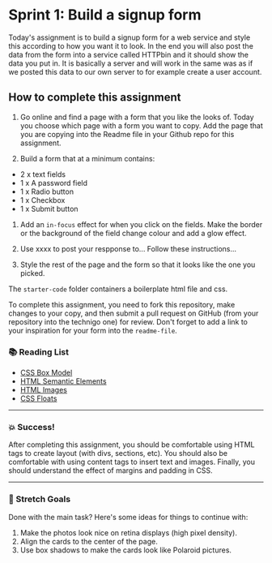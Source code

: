 # Sprint 1: Build a signup form

Today's assignment is to build a signup form for a web service and style this according to how you want it to look. In the end you will also post the data from the form into a service called HTTPbin and it should show the data you put in. It is basically a server and will work in the same was as if we posted this data to our own server to for example create a user account. 

## How to complete this assignment

1. Go online and find a page with a form that you like the looks of. Today you choose which page with a form you want to copy. Add the page that you are copying into the Readme file in your Github repo for this assignment.  

1. Build a form that at a minimum contains: 
* 2 x text fields
* 1 x A password field
* 1 x Radio button
* 1 x Checkbox
* 1 x Submit button

1. Add an `in-focus` effect for when you click on the fields. Make the border or the background of the field change colour and add a glow effect. 

1. Use xxxx to post your respponse to... Follow these instructions... 

1. Style the rest of the page and the form so that it looks like the one you picked. 

The `starter-code` folder containers a boilerplate html file and css. 

To complete this assignment, you need to fork this repository, make changes to your copy, and then submit a pull request on GitHub (from your repository into the technigo one) for review. Don't forget to add a link to your inspiration for your form into the `readme-file`. 

### :books: Reading List

* [CSS Box Model](https://www.w3schools.com/css/css_boxmodel.asp)
* [HTML Semantic Elements](https://www.w3schools.com/html/html5_semantic_elements.asp)
* [HTML Images](https://www.w3schools.com/html/html_images.asp)
* [CSS Floats](https://www.w3schools.com/css/css_float.asp)

---

### :boom: Success!

After completing this assignment, you should be comfortable using HTML tags to create layout (with divs, sections, etc). You should also be comfortable with using content tags to insert text and images. Finally, you should understand the effect of margins and padding in CSS.

---

### :runner: Stretch Goals

Done with the main task? Here's some ideas for things to continue with:

1. Make the photos look nice on retina displays (high pixel density).
1. Align the cards to the center of the page.
1. Use box shadows to make the cards look like Polaroid pictures.
